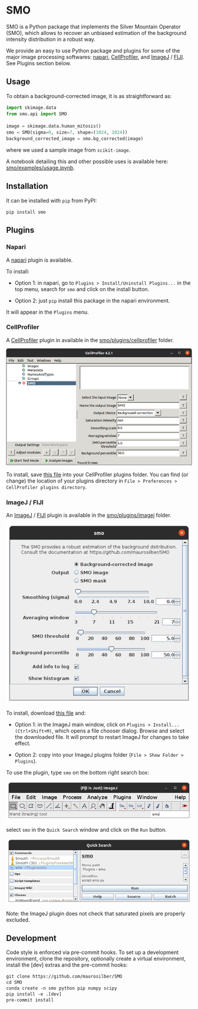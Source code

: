 # SMO

SMO is a Python package that implements the Silver Mountain Operator (SMO), which allows to recover an unbiased estimation of the background intensity distribution in a robust way.

We provide an easy to use Python package and plugins for some of the major image processing softwares: [napari](https://napari.org), [CellProfiler](https://cellprofiler.org), and [ImageJ](https://imagej.net) / [FIJI](https://fiji.sc). See Plugins section below.

## Usage

To obtain a background-corrected image, it is as straightforward as:

```python
import skimage.data
from smo.api import SMO

image = skimage.data.human_mitosis()
smo = SMO(sigma=0, size=7, shape=(1024, 1024))
background_corrected_image = smo.bg_corrected(image)
```

where we used a sample image from `scikit-image`.

A notebook detailing this and other possible uses is available here: [smo/examples/usage.ipynb](smo/examples/usage.ipynb).

## Installation

It can be installed with `pip` from PyPI:

```
pip install smo
```

## Plugins
### Napari

A [napari](https://napari.org) plugin is available.

To install:

- Option 1: in napari, go to `Plugins > Install/Uninstall Plugins...` in the top menu, search for `smo` and click on the install button.

- Option 2: just `pip` install this package in the napari environment.

It will appear in the `Plugins` menu.

### CellProfiler

A [CellProfiler](https://cellprofiler.org) plugin in available in the [smo/plugins/cellprofiler](smo/plugins/cellprofiler) folder.

![](images/CellProfiler_SMO.png)

To install, save [this file](https://raw.githubusercontent.com/maurosilber/SMO/main/smo/plugins/cellprofiler/smo.py) into your CellProfiler plugins folder. You can find (or change) the location of your plugins directory in `File > Preferences > CellProfiler plugins directory`.

### ImageJ / FIJI

An [ImageJ](https://imagej.net) / [FIJI](https://fiji.sc) plugin is available in the [smo/plugins/imagej](smo/plugins/imagej) folder.

![](images/ImageJ_SMO.png)

To install, download [this file](https://raw.githubusercontent.com/maurosilber/SMO/main/smo/plugins/imagej/smo.py) and:

- Option 1: in the ImageJ main window, click on `Plugins > Install... (Ctrl+Shift+M)`, which opens a file chooser dialog. Browse and select the downloaded file. It will prompt to restart ImageJ for changes to take effect.

- Option 2: copy into your ImageJ plugins folder (`File > Show Folder > Plugins`).

To use the plugin, type `smo` on the bottom right search box:

![](images/ImageJ_MainWindow.png)

select `smo` in the `Quick Search` window and click on the `Run` button.

![](images/ImageJ_QuickSearch.png)

Note: the ImageJ plugin does not check that saturated pixels are properly excluded.

## Development

Code style is enforced via pre-commit hooks. To set up a development environment, clone the repository, optionally create a virtual environment, install the [dev] extras and the pre-commit hooks:

```
git clone https://github.com/maurosilber/SMO
cd SMO
conda create -n smo python pip numpy scipy
pip install -e .[dev]
pre-commit install
```
